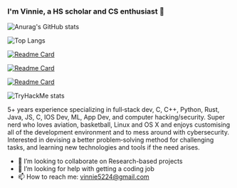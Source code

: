 ### I'm Vinnie, a HS scholar and CS enthusiast 🧔

![Anurag's GitHub stats](https://github-readme-stats.vercel.app/api?username=vinniedaboi&show_icons=true&theme=dracula)

![Top Langs](https://github-readme-stats.vercel.app/api/top-langs/?username=anuraghazra&hide_progress=true&langs_count=15&theme=dark#gh-dark-mode-only)

[![Readme Card](https://github-readme-stats.vercel.app/api/pin/?username=vinniedaboi&repo=VinnieShellHandler&theme=dark#gh-dark-mode-only)](https://github.com/vinniedaboi/VinnieShellHandler)

[![Readme Card](https://github-readme-stats.vercel.app/api/pin/?username=vinniedaboi&repo=windowsrevshellinC&theme=dark#gh-dark-mode-only)](https://github.com/vinniedaboi/windowsrevshellinC)

[![Readme Card](https://github-readme-stats.vercel.app/api/pin/?username=vinniedaboi&repo=RustTokenLoggerForDiscord&theme=dark#gh-dark-mode-only)](https://github.com/vinniedaboi/RustTokenLoggerForDiscord)

![TryHackMe stats](https://tryhackme-badges.s3.amazonaws.com/vinniedaboi.png)


5+ years experience specializing in full‐stack dev, C, C++, Python, Rust, Java, JS, C, IOS Dev, ML, App Dev, and computer hacking/security. Super nerd who loves aviation, basketball, Linux and OS X and enjoys customising all of the development environment and to mess around with cybersecurity. Interested in devising a better problem‐solving method for challenging tasks, and learning new technologies and tools if the need arises.

- 👯 I’m looking to collaborate on Research-based projects
- 🤔 I’m looking for help with getting a coding job
- 📫 How to reach me: vinnie5224@gmail.com

